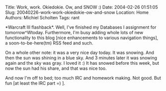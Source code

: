 Title: Work, work. Okiedokie. Ow, and SNOW :)
Date: 2004-02-26 01:51:05
Slug: 20040226-work-work-okiedokie-ow-and-snow
Location: Home
Authors: Michiel Scholten
Tags: rant

<p>*Warcraft III flashback*. Well, I've finished my Databases I assignment for tomorrow^Wtoday. Furthermore, I'm busy adding whole lots of new functionality to this blog [nice enhancements to various navigation things], a soon-to-be-here(tm) RSS feed and such.</p>
<p>On a whole other note: it was a very nice day today. It was snowing. And then the sun was shining in a blue sky. And 3 minutes later it was snowing again and the sky was gray. I loved it :) It has snowed before this week, but now the sun had his share, and that was nice too.</p>
<p>And now I'm off to bed; too much IRC and homework making. Not good. But fun [at least the IRC part =) ].</p>